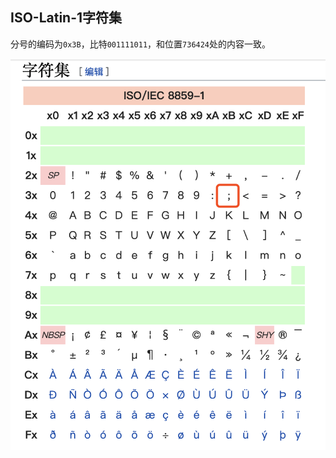 ## ISO-Latin-1字符集

分号的编码为`0x3B`，比特`001111011`，和位置`736424`处的内容一致。

![ISO-Latin-1](../../images/2.1_ISO-Latin-1.png)
